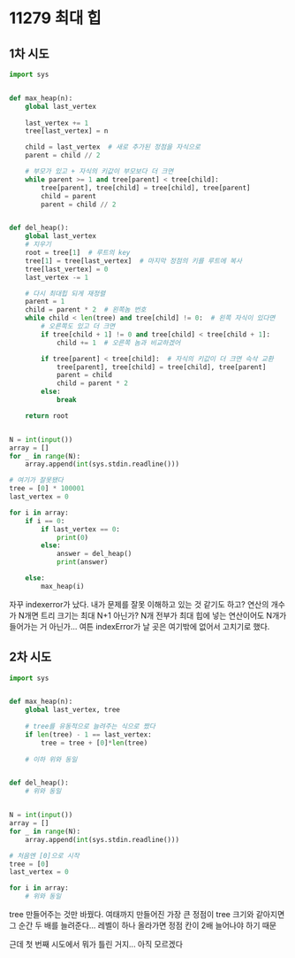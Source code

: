 # 11279 최대 힙

## 1차 시도

```python
import sys


def max_heap(n):
    global last_vertex
    
    last_vertex += 1
    tree[last_vertex] = n

    child = last_vertex  # 새로 추가된 정점을 자식으로
    parent = child // 2

    # 부모가 있고 + 자식의 키값이 부모보다 더 크면
    while parent >= 1 and tree[parent] < tree[child]:
        tree[parent], tree[child] = tree[child], tree[parent]
        child = parent
        parent = child // 2


def del_heap():
    global last_vertex
    # 지우기
    root = tree[1]  # 루트의 key
    tree[1] = tree[last_vertex]  # 마지막 정점의 키를 루트에 복사
    tree[last_vertex] = 0
    last_vertex -= 1

    # 다시 최대힙 되게 재정렬
    parent = 1
    child = parent * 2  # 왼쪽놈 번호
    while child < len(tree) and tree[child] != 0:  # 왼쪽 자식이 있다면
        # 오른쪽도 있고 더 크면
        if tree[child + 1] != 0 and tree[child] < tree[child + 1]:
            child += 1  # 오른쪽 놈과 비교하겠어

        if tree[parent] < tree[child]:  # 자식의 키값이 더 크면 슥삭 교환
            tree[parent], tree[child] = tree[child], tree[parent]
            parent = child
            child = parent * 2
        else:
            break

    return root


N = int(input())
array = []
for _ in range(N):
    array.append(int(sys.stdin.readline()))

# 여기가 잘못됐다
tree = [0] * 100001
last_vertex = 0

for i in array:
    if i == 0:
        if last_vertex == 0:
            print(0)
        else:
            answer = del_heap()
            print(answer)

    else:
        max_heap(i)

```

자꾸 indexerror가 났다. 내가 문제를 잘못 이해하고 있는 것 같기도 하고? 연산의 개수가 N개면 트리 크기는 최대 N+1 아닌가? N개 전부가 최대 힙에 넣는 연산이어도 N개가 들어가는 거 아닌가... 여튼 indexError가 날 곳은 여기밖에 없어서 고치기로 했다.



## 2차 시도

```python
import sys


def max_heap(n):
    global last_vertex, tree
	
    # tree를 유동적으로 늘려주는 식으로 짰다
    if len(tree) - 1 == last_vertex:
        tree = tree + [0]*len(tree)
    
    # 이하 위와 동일


def del_heap():
    # 위와 동일


N = int(input())
array = []
for _ in range(N):
    array.append(int(sys.stdin.readline()))

# 처음엔 [0]으로 시작
tree = [0]
last_vertex = 0

for i in array:
    # 위와 동일

```

tree 만들어주는 것만 바꿨다. 여태까지 만들어진 가장 큰 정점이 tree 크기와 같아지면 그 순간 두 배를 늘려준다... 레벨이 하나 올라가면 정점 칸이 2배 늘어나야 하기 때문

근데 첫 번째 시도에서 뭐가 틀린 거지... 아직 모르겠다